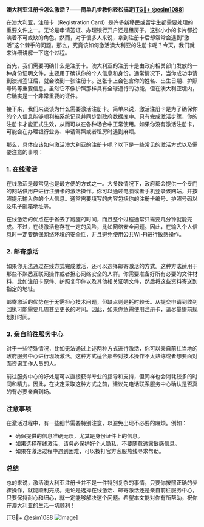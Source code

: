 **澳大利亚注册卡怎么激活？——简单几步教你轻松搞定[[TG💪+ @esim1088](https://t.me/s/esim1088)]**

在澳大利亚，注册卡（Registration Card）是许多新移民或留学生都需要处理的重要文件之一。无论是申请签证、办理银行开户还是租房子，这张小小的卡片都扮演着不可或缺的角色。然而，对于很多人来说，拿到注册卡后却常常会遇到“激活”这个棘手的问题。那么，究竟该如何激活澳大利亚的注册卡呢？今天，我们就来详细讲解一下这个过程。

首先，我们需要明确什么是注册卡。澳大利亚的注册卡是由政府相关部门发放的一种身份证明文件，主要用于确认你的个人信息和身份。通常情况下，当你成功申请到澳洲签证后，就会收到一张注册卡。这张卡上会包含你的姓名、出生日期、护照号码等重要信息。虽然它不像护照那样具有全球通行的功能，但在澳大利亚境内，它确实是一个非常重要的证件。

接下来，我们来谈谈为什么需要激活注册卡。简单来说，激活注册卡是为了确保你的个人信息能够顺利被系统记录并同步到政府数据库中。只有完成激活步骤，你的注册卡才能正式生效，从而可以在各种场合中正常使用。如果你没有激活注册卡，可能会在办理银行业务、申请驾照或者租房时遇到麻烦。

那么，具体应该如何激活澳大利亚的注册卡呢？以下是一些常见的激活方式以及需要注意的事项：

### 1. **在线激活**
   在线激活是最常见也是最方便的方式之一。大多数情况下，政府都会提供一个专门的网站供用户进行注册卡的激活操作。你可以通过电脑或者手机登录该网站，并按照提示输入你的个人信息。通常需要填写的内容包括你的注册卡编号、护照号码以及电子邮箱地址等。

   在线激活的优点在于省去了跑腿的时间，而且整个过程通常只需要几分钟就能完成。不过，在线激活也存在一定的风险，比如网络安全问题。因此，在输入个人信息时一定要确保网络环境的安全性，并且避免使用公共Wi-Fi进行敏感操作。

### 2. **邮寄激活**
   如果你无法通过在线方式完成激活，还可以选择邮寄激活的方式。这种方法适用于那些不熟悉互联网操作或者担心网络安全的人群。你需要准备好所有必要的文件材料，比如注册卡原件、护照复印件以及其他相关证明文件，然后将这些资料寄送到指定的地址。

   邮寄激活的优势在于无需担心技术问题，但缺点则是耗时较长。从提交申请到收到回执可能需要几周甚至更长的时间。因此，如果你急需使用注册卡，请尽量提前规划好时间。

### 3. **亲自前往服务中心**
   对于一些特殊情况，比如无法通过上述两种方式进行激活，你可以亲自前往当地的政府服务中心进行现场激活。这种方式适合那些对技术操作不太熟练或者想要面对面咨询工作人员的人。

   前往服务中心的好处是可以直接获得专业的指导和支持，但同样也会消耗较多的时间和精力。因此，在决定采取这种方式之前，建议先电话联系服务中心确认是否真的有必要亲自到场。

### 注意事项
   在激活过程中，有一些细节需要特别注意，以避免出现不必要的麻烦。例如：
   - 确保提供的信息准确无误，尤其是身份证件上的信息。
   - 如果选择在线激活，请务必保护好个人隐私，不要随意透露敏感信息。
   - 如果在激活过程中遇到困难，可以拨打官方客服热线寻求帮助。

### 总结
总的来说，激活澳大利亚注册卡并不是一件特别复杂的事情，只要你按照正确的步骤操作，就能顺利完成。无论是选择在线激活、邮寄激活还是亲自前往服务中心，只要保持耐心和细心，就一定能够解决这个问题。希望本文能对你有所帮助，祝你在澳大利亚的生活一切顺利！

[[TG💪+ @esim1088](https://t.me/s/esim1088) ![Image](https://i.postimg.cc/4NQfJmqS/Snipaste-2025-05-13-00-14-12.png)]